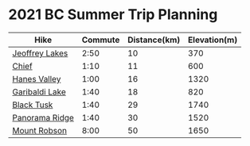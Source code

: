 # 2021 BC Summer Trip Planning

| Hike    | Commute   | Distance(km) | Elevation(m) | 
|---------|-----------|--------------|--------------|
| [Jeoffrey Lakes]((https://www.vancouvertrails.com/trails/joffre-lakes/))  | 2:50 | 10  | 370  |
| [Chief]((https://www.vancouvertrails.com/trails/stawamus-chief/) )        | 1:10 | 11  | 600  | 
| [Hanes Valley](https://www.vancouvertrails.com/trails/hanes-valley-trail/)| 1:00 | 16  | 1320 |
| [Garibaldi Lake](https://www.vancouvertrails.com/trails/garibaldi-lake/)  | 1:40 | 18  | 820  | 
| [Black Tusk](https://www.vancouvertrails.com/trails/black-tusk/)          | 1:40 | 29  | 1740 | 
| [Panorama Ridge](https://www.vancouvertrails.com/trails/panorama-ridge/)  | 1:40 | 30  | 1520 | 
| [Mount Robson](https://bcparks.ca/parks/mt-robson/berg-lake-trail/)       | 8:00 | 50  | 1650 | 
